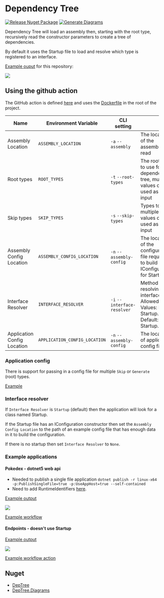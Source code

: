 # Dependency Tree

[![Release Nuget Package](https://github.com/maisiesadler/deptree/actions/workflows/release.yml/badge.svg)](https://github.com/maisiesadler/deptree/actions/workflows/release.yml)
[![Generate Diagrams](https://github.com/maisiesadler/deptree/actions/workflows/generate-diagrams.yml/badge.svg)](https://github.com/maisiesadler/deptree/actions/workflows/generate-diagrams.yml)

Dependency Tree will load an assembly then, starting with the root type, recursively read the constructor parameters to create a tree of dependencies.

By default it uses the Startup file to load and resolve which type is registered to an interface.

[Example ouput](./DependencyTree.md) for this repository:

<img src="http://yuml.me/diagram/scruffy/class/[DependencyTree]-&gt;[DependencyTreeConfig], [DependencyTreeConfig]-&gt;[Assembly], [DependencyTreeConfig]-&gt;[IConfiguration], [DependencyTreeConfig]-&gt;[HashSet`1], [DependencyTreeConfig]-&gt;[String]" />

## Using the github action

The GitHub action is defined [here](./acton.yml) and  uses the [Dockerfile](./Dockerfile) in the root of the project.

| Name | Environment Variable | CLI setting | | Required |
| -- | -- | -- | -- | -- |
| Assembly Location | `ASSEMBLY_LOCATION` | `-a` `--assembly` | The location of the assembly to read | Yes |
| Root types | `ROOT_TYPES` | `-t` `--root-types` | The root type to use for the dependency tree, multiple values can be used as a csv input | Yes |
| Skip types | `SKIP_TYPES` | `-s` `--skip-types` | Types to skip, multiple values can be used as a csv input | No |
| Assembly Config Location | `ASSEMBLY_CONFIG_LOCATION` | `-n` `--assembly-config` | The location of the configuration file required to build IConfiguration for Startup | No |
| Interface Resolver | `INTERFACE_RESOLVER` | `-i` `--interface-resolver` | Method for resolving interfaces, Allowed Values: None, Startup. Default: Startup. | No |
| Application Config Location | `APPLICATION_CONFIG_LOCATION` | `-n` `--assembly-config` | The location of application config file | No |

### Application config

There is support for passing in a config file for multiple `Skip` or `Generate` (root) types.

[Example](./applicationconfig.json)

### Interface resolver

If `Interface Resolver` is `Startup` (default) then the application will look for a class named Startup.

If the Startup file has an IConfiguration constructor then set the `Assembly Config Location` to the path of an example config file that has enough data in it to build the configuration.

If there is no startup then set `Interface Resolver` to `None`.

### Example applications

#### Pokedex - dotnet5 web api

- Needed to publish a single file application `dotnet publish -r linux-x64 -p:PublishSingleFile=true -p:UseAppHost=true --self-contained`
- Need to add RuntimeIdentifiers [here](https://github.com/maisiesadler/pokedex/blob/main/src/Pokedex/Pokedex.csproj#L5).

[Example output](https://github.com/maisiesadler/pokedex/blob/main/DependencyTree.md)

<img src="http://yuml.me/diagram/scruffy/class/[PokemonController]-&gt;[BasicPokemonInformationRetriever], [PokemonController]-&gt;[TranslatedPokemonInformationRetriever], [PokemonController]-&gt;[ILogger`1], [BasicPokemonInformationRetriever]-&gt;[IPokemonQuery|PokemonQuery], [IPokemonQuery]-2&gt;[ICache`1], [IPokemonQuery]-2&gt;[IPokeApiClient], [TranslatedPokemonInformationRetriever]-&gt;[IPokemonQuery|PokemonQuery], [TranslatedPokemonInformationRetriever]-&gt;[ITranslationQuery|TranslationQuery], [ITranslationQuery]-&gt;[ICache`1], [ITranslationQuery]-&gt;[IFunTranslationsApiClient], [ITranslationQuery]-&gt;[ILogger`1]" />

[Example workflow](https://github.com/maisiesadler/pokedex/blob/main/.github/workflows/dependencytree.yml)

#### Endpoints - doesn't use Startup

[Example output](https://github.com/maisiesadler/Endpoints/blob/master/Dependencies.md)

<img src="http://yuml.me/diagram/scruffy/class/[MyModelRetriever]-&gt;[IDbThing]" />

[Example workflow action](https://github.com/maisiesadler/Endpoints/blob/master/.github/workflows/dependencytree.yml)

## Nuget

- [DepTree](https://www.nuget.org/packages/DepTree)
- [DepTree.Diagrams](https://www.nuget.org/packages/DepTree.Diagrams)
